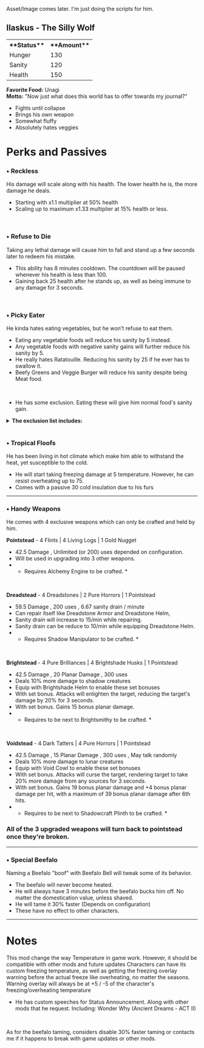 Asset/Image comes later. I'm just doing the scripts for him.

## Ilaskus - The Silly Wolf

<table>
<tr> <th>**Status**</th> <th>**Amount**</th> </tr>
<tr> <td>Hunger</td> <td>130</td> </tr>
<tr> <td>Sanity</td> <td>120</td> </tr>
<tr> <td>Health</td> <td>150</td> </tr>
</table>

**Favorite Food:** Unagi <br>
**Motto:** "Now just what does this world has to offer towards my journal?"
- Fights until collapse
- Brings his own weapon
- Somewhat fluffy
- Absolutely hates veggies


# Perks and Passives
### • Reckless
His damage will scale along with his health. The lower health he is, the more damage he deals.
- Starting with x1.1 multiplier at 50% health
- Scaling up to maximum x1.33 multiplier at 15% health or less.
<br>

### • Refuse to Die
Taking any lethal damage will cause him to fall and stand up a few seconds later to redeem his mistake.
- This ability has 8 minutes cooldown. The countdown will be paused whenever his health is less than 100.
- Gaining back 25 health after he stands up, as well as being immune to any damage for 3 seconds.
<br>

### • Picky Eater
He kinda hates eating vegetables, but he won't refuse to eat them.
- Eating any vegetable foods will reduce his sanity by 5 instead.
- Any vegetable foods with negative sanity gains will further reduce his sanity by 5.
- He really hates Ratatouille. Reducing his sanity by 25 if he ever has to swallow it.
- Beefy Greens and Veggie Burger will reduce his sanity despite being Meat food.
<br>

- He has some exclusion. Eating these will give him normal food's sanity gain.
<details>
  <summary><b>The exclusion list includes:</b></summary>
  
  ```
    Most Fruits, Berries, Juices (Including Vegetable Stinger)
    Corns, Potatoes, Pumpkins, Butterfly Wings (Including recipes related) 
    Dried Kelp
    Every Halloween candies / Christmas snacks
  ```
</details>

<br>

### • Tropical Floofs
He has been living in hot climate which make him able to withstand the heat, yet susceptible to the cold.
- He will start taking freezing damage at 5 temperature. However, he can resist overheating up to 75.
- Comes with a passive 30 cold insulation due to his furs

---

### • Handy Weapons
He comes with 4 exclusive weapons which can only be crafted and held by him.
<br>

**Pointstead** - 4 Flints | 4 Living Logs | 1 Gold Nugget
- 42.5 Damage , Unlimited (or 200) uses depended on configuration.
- Will be used in upgrading into 3 other weapons.
- * Requires Alchemy Engine to be crafted. *
<br>

**Dreadstead** - 4 Dreadstones | 2 Pure Horrors | 1 Pointstead
- 59.5 Damage , 200 uses , 6.67 sanity drain / minute
- Can repair itself like Dreadstone Armor and Dreadstone Helm,
- Sanity drain will increase to 15/min while repairing.
- Sanity drain can be reduce to 10/min while equipping Dreadstone Helm.
- * Requires Shadow Manipulator to be crafted. *
<br>

**Brightstead** - 4 Pure Brilliances | 4 Brightshade Husks | 1 Pointstead
- 42.5 Damage , 20 Planar Damage , 300 uses
- Deals 10% more damage to shadow creatures
- Equip with Brightshade Helm to enable these set bonuses
- With set bonus. Attacks will enlighten the target, reducing the target's damage by 20% for 3 seconds.
- With set bonus. Gains 15 bonus planar damage.
- * Requires to be next to Brightsmithy to be crafted. *
<br>

**Voidstead** - 4 Dark Tatters | 4 Pure Horrors | 1 Pointstead
- 42.5 Damage , 15 Planar Damage , 300 uses , May talk randomly
- Deals 10% more damage to lunar creatures
- Equip with Void Cowl to enable these set bonuses
- With set bonus. Attacks will curse the target, rendering target to take 20% more damage from any sources for 3 seconds.
- With set bonus. Gains 19 bonus planar damage and +4 bonus planar damage per hit, with a maximum of 39 bonus planar damage after 6th hits.
- * Requires to be next to Shadowcraft Plinth to be crafted. *

### All of the 3 upgraded weapons will turn back to pointstead once they're broken.

---

### • Special Beefalo
Naming a Beefalo "boof" with Beefalo Bell will tweak some of its behavior.
- The beefalo will never become heated.
- He will always have 3 minutes before the beefalo bucks him off. No matter the domestication value, unless shaved.
- He will tame it 30% faster (Depends on configuration)
- These have no effect to other characters.

---

# Notes
This mod change the way Temperature in game work. However, it should be compatible with other mods and future updates
Characters can have its custom freezing temperature, as well as getting the freezing overlay warning before the actual freeze like overheating, no matter the seasons.
Warning overlay will always be at +5 / -5 of the character's freezing/overheating temperature
<br>

- He has custom speeches for Status Announcement. Along with other mods that he request.
Including: Wonder Why (Ancient Dreams - ACT II)
<br>

As for the beefalo taming, considers disable 30% faster taming or contacts me if it happens to break with game updates or other mods.
